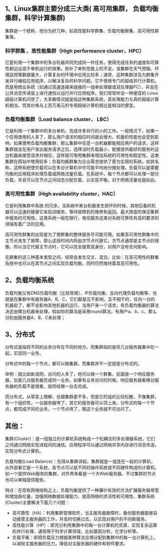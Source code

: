 ## 1、Linux集群主要分成三大类( 高可用集群， 负载均衡集群，科学计算集群)

集群是一个统称，他分为好几种，如高性能科学群集、负载均衡群集、高可用性群集等。

### 科学群集 、高性能集群（High performance cluster，HPC）

它是利用一个集群中的多台机器共同完成同一件任务，使得完成任务的速度和可靠性都远远高于单机运行的效果。弥补了单机性能上的不足。该集群在天气预报、环境监控等数据量大，计算复杂的环境中应用比较多；通常，这种集群涉及为群集开发并行编程应用程序，以解决复杂的科学问题。它不使用专门的超级并行计算机，而是用商业系统（如通过高速连接来链接的一组单处理器或双处理器PC），并且在公共消息传递层上进行通信以运行并行应用程序。我们常常听说一种便宜的 Linux 超级计算机问世了，大多数情况就是指这种集群系统，其处理能力与真的超级计算机相当，而其价格与上百万美元的专用超级计算机相比是相当的便宜。

### 负载均衡集群（Load balance cluster， LBC）

它是利用一个集群中的多台单机，完成许多并行的小的工作。一般情况下，如果一个应用使用的人多了，那么用户请求的相应时间就会增大，机器的性能也会受到影响，如果使用负载均衡集群，那么集群中任意一台机器都能相应用户的请求，这样集群就会在用户发出服务请求之后，选择当时负载最小，能够提供最好的服务的这台机器来接受请求并相应，这样就可用用集群来增加系统的可用性和稳定性。这类集群在网站中使用较多；负载均衡群集为企业需求提供了更为实用的系统。如其名称，这种系统使负载可以在多台计算机中尽可能平均地分摊处理。负载可以是需要均衡的应用程序处理负载或网络流量负载。在系统中，每个节点都可以处理一部分负载，并且可以在节点之间动态分配负载，以实现平衡。对于网络流量也是如此。

### 高可用性集群（High availability cluster，HAC）

它是利用集群中系统 的冗余，当系统中某台机器发生损坏的时候，其他后备的机器可以迅速的接替它来启动服务，等待故障机的维修和返回。最大限度的保证集群中服务的可用性。这类系统一般在银行，电信服务这类对系统可靠性有高的要求的领域有着广泛的应用。

高可用性群集的出现是为了使群集的整体服务尽可能可用。如果高可用性群集中的主节点发生了故障，那么这段时间内将由次节点代替它。次节点通常是主节点的镜像，所以当它代替主节点时，它可以完全接管其身份，对用户没有任何影响。

在群集的这三种基本类型之间，经常会发生交叉、混合。比如：在高可用性的群集系统中也可以在其节点之间实现负载均衡，同时仍然维持着其高可用性。

## 2、负载均衡系统

负载均衡又有DNS负载均衡（比较常用）、IP负载均衡、反向代理负载均衡等，也就是在集群中有服务器A、B、C，它们都是互不影响，互不相干的，任何一台的机器宕了，都不会影响其他机器的运行，当用户来一个请求，有负载均衡器的算法决定由哪台机器来处理，假如你的算法是采用round算法，有用户a、b、c，那么分别由服务器A、B、C来处理；

## 3、分布式

分布式是指将不同的业务分布在不同的地方。而集群指的是将几台服务器集中在一起，实现同一业务。

分布式中的每一个节点，都可以做集群。而集群并不一定就是分布式的。

举例：就比如新浪网，访问的人多了，他可以做一个群集，前面放一个响应服务器，后面几台服务器完成同一业务，如果有业务访问的时候，响应服务器看哪台服务器的负载不是很重，就将给哪一台去完成。

而分布式，从窄意上理解，也跟集群差不多，但是它的组织比较松散，不像集群，有一个组织性，一台服务器垮了，其它的服务器可以顶上来。分布式的每一个节点，都完成不同的业务，一个节点垮了，哪这个业务就不可访问了。

## 其他：

集群(Cluster)：是一组独立的计算机系统构成一个松耦合的多处理器系统，它们之间通过网络实现进程间的通信。应用程序可以通过网络共享内存进行消息传送，实现分布式计算机。

负载均衡(Load Balance)：先得从集群讲起，集群就是一组连在一起的计算机，从外部看它是一个系统，各节点可以是不同的操作系统或不同硬件构成的计算机。如一个提供Web服务的集群，对外界来看是一个大Web服务器。不过集群的节点也可以单独提供服务。

特点：在现有网络结构之上，负载均衡提供了一种廉价有效的方法扩展服务器带宽和增加吞吐量，加强网络数据处理能力，提高网络的灵活性和可用性。集群系统 (Cluster)主要解决下面几个问题：
* 高可靠性（HA）：利用集群管理软件，当主服务器故障时，备份服务器能够自动接管主服务器的工作，并及时切换过去，以实现对用户的不间断服务。
* 高性能计算（HP）：即充分利用集群中的每一台计算机的资源，实现复杂运算的并行处理，通常用于科学计算领域，比如基因分析，化学分析等。
* 负载平衡：即把负载压力根据某种算法合理分配到集群中的每一台计算机上，以减轻主服务器的压力，降低对主服务器的硬件和软件要求。